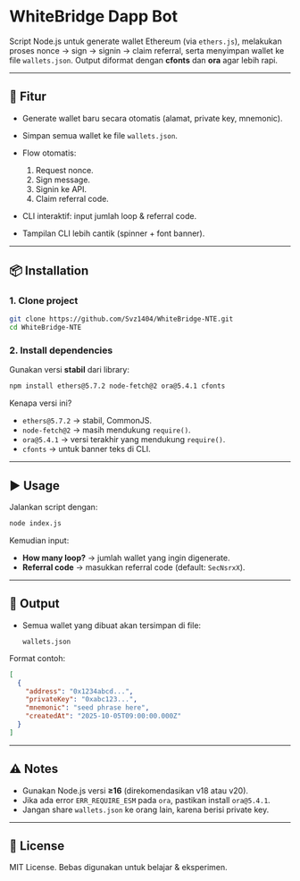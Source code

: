 # WhiteBridge Dapp Bot

Script Node.js untuk generate wallet Ethereum (via `ethers.js`), melakukan proses nonce → sign → signin → claim referral, serta menyimpan wallet ke file `wallets.json`.
Output diformat dengan **cfonts** dan **ora** agar lebih rapi.

---

## 🚀 Fitur

* Generate wallet baru secara otomatis (alamat, private key, mnemonic).
* Simpan semua wallet ke file `wallets.json`.
* Flow otomatis:

  1. Request nonce.
  2. Sign message.
  3. Signin ke API.
  4. Claim referral code.
* CLI interaktif: input jumlah loop & referral code.
* Tampilan CLI lebih cantik (spinner + font banner).

---

## 📦 Installation

### 1. Clone project

```bash
git clone https://github.com/Svz1404/WhiteBridge-NTE.git
cd WhiteBridge-NTE
```

### 2. Install dependencies

Gunakan versi **stabil** dari library:

```bash
npm install ethers@5.7.2 node-fetch@2 ora@5.4.1 cfonts
```

Kenapa versi ini?

* `ethers@5.7.2` → stabil, CommonJS.
* `node-fetch@2` → masih mendukung `require()`.
* `ora@5.4.1` → versi terakhir yang mendukung `require()`.
* `cfonts` → untuk banner teks di CLI.

---

## ▶️ Usage

Jalankan script dengan:

```bash
node index.js
```

Kemudian input:

* **How many loop?** → jumlah wallet yang ingin digenerate.
* **Referral code** → masukkan referral code (default: `SecNsrxX`).

---

## 📂 Output

* Semua wallet yang dibuat akan tersimpan di file:

  ```
  wallets.json
  ```

Format contoh:

```json
[
  {
    "address": "0x1234abcd...",
    "privateKey": "0xabc123...",
    "mnemonic": "seed phrase here",
    "createdAt": "2025-10-05T09:00:00.000Z"
  }
]
```

---

## ⚠️ Notes

* Gunakan Node.js versi **≥16** (direkomendasikan v18 atau v20).
* Jika ada error `ERR_REQUIRE_ESM` pada `ora`, pastikan install `ora@5.4.1`.
* Jangan share `wallets.json` ke orang lain, karena berisi private key.

---

## 📜 License

MIT License. Bebas digunakan untuk belajar & eksperimen.
